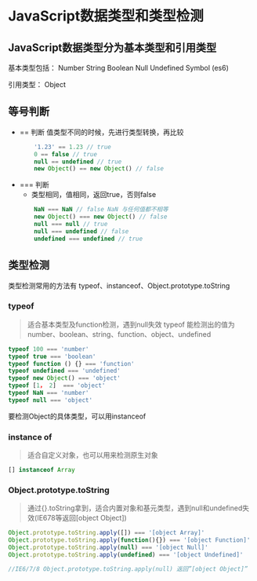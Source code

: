 # JavaScript数据类型和类型检测

## JavaScript数据类型分为基本类型和引用类型

基本类型包括：
Number
String
Boolean
Null
Undefined
Symbol (es6)

引用类型：
Object

## 等号判断
- == 判断
    值类型不同的时候，先进行类型转换，再比较
    ```javascript
        '1.23' == 1.23 // true
        0 == false // true
        null == undefined // true
        new Object() == new Object() // false
    ```
- === 判断
    - 类型相同，值相同，返回true，否则false
    ```javascript
        NaN === NaN // false NaN 与任何值都不相等
        new Object() === new Object() // false
        null === null // true
        null === undefined // false
        undefined === undefined // true
    ```

## 类型检测
类型检测常用的方法有 typeof、instanceof、Object.prototype.toString

### typeof

> 适合基本类型及function检测，遇到null失效
typeof 能检测出的值为 number、boolean、string、function、object、undefined

```javascript
typeof 100 === 'number'
typeof true === 'boolean'
typeof function () {} === 'function'
typeof undefined === 'undefined'
typeof new Object() === 'object'
typeof [1， 2]  === 'object'
typeof NaN === 'number'
typeof null === 'object'
```
要检测Object的具体类型，可以用instanceof

### instance of

> 适合自定义对象，也可以用来检测原生对象

```javascript
[] instanceof Array
```

### Object.prototype.toString

> 通过{}.toString拿到，适合内置对象和基元类型，遇到null和undefined失效(IE678等返回[object Object])

```javascript
Object.prototype.toString.apply([]) === '[object Array]'
Object.prototype.toString.apply(function(){}) === '[object Function]'
Object.prototype.toString.apply(null) === '[object Null]'
Object.prototype.toString.apply(undefined) === '[object Undefined]'

//IE6/7/8 Object.prototype.toString.apply(null) 返回”[object Object]”
```